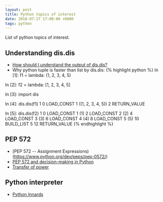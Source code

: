 ```yaml
---
layout: post
title: Python topics of interest
date: 2018-07-27 17:00:00 +0800
tags: python
---
```


List of python topics of interest.

## Understanding dis.dis
- [How should I understand the output of dis.dis?](https://stackoverflow.com/a/47529318)
- Why python tuple is faster than list by dis.dis:
{% highlight python %}
In [1]: f1 = lambda: (1, 2, 3, 4, 5)

In [2]: f2 = lambda: [1, 2, 3, 4, 5]

In [3]: import dis

In [4]: dis.dis(f1)
  1           0 LOAD_CONST               1 ((1, 2, 3, 4, 5))
              2 RETURN_VALUE

In [5]: dis.dis(f2)
  1           0 LOAD_CONST               1 (1)
              2 LOAD_CONST               2 (2)
              4 LOAD_CONST               3 (3)
              6 LOAD_CONST               4 (4)
              8 LOAD_CONST               5 (5)
             10 BUILD_LIST               5
             12 RETURN_VALUE
{% endhighlight %}
## PEP 572
- [PEP 572 -- Assignment Expressions)(https://www.python.org/dev/peps/pep-0572/)
- [PEP 572 and decision-making in Python](https://lwn.net/Articles/757713/)
- [Transfer of power](https://mail.python.org/pipermail/python-committers/2018-July/005664.html)

## Python interpreter
- [Python Innards](https://tech.blog.aknin.name/category/my-projects/pythons-innards/)

